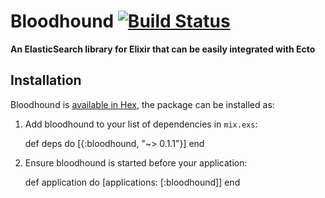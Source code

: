 # Bloodhound [![Build Status](https://semaphoreci.com/api/v1/projects/fa1c4a2b-05b4-422e-8365-0875cc386dd4/598201/shields_badge.svg)](https://semaphoreci.com/ianwalter/bloodhound)

**An ElasticSearch library for Elixir that can be easily integrated with Ecto**

## Installation

Bloodhound is [available in Hex](https://hex.pm/packages/bloodhound), the
package can be installed as:

  1. Add bloodhound to your list of dependencies in `mix.exs`:

        def deps do
          [{:bloodhound, "~> 0.1.1"}]
        end

  2. Ensure bloodhound is started before your application:

        def application do
          [applications: [:bloodhound]]
        end
